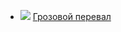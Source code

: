 * ![](/books/prose_classic/Эмили%20Бронте/Грозовой%20перевал.jpg) [Грозовой перевал](/books/prose_classic/Эмили%20Бронте/Грозовой%20перевал)